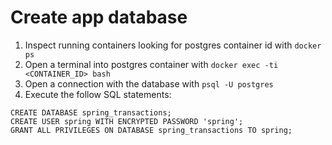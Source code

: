 # Create app database
1. Inspect running containers looking for postgres container id with `docker ps`
2. Open a terminal into postgres container with `docker exec -ti <CONTAINER_ID> bash`
3. Open a connection with the database with `psql -U postgres`
4. Execute the follow SQL statements:
```
CREATE DATABASE spring_transactions;
CREATE USER spring WITH ENCRYPTED PASSWORD 'spring';
GRANT ALL PRIVILEGES ON DATABASE spring_transactions TO spring;
```